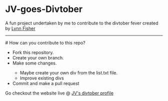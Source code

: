 # JV-goes-Divtober
A fun project undertaken by me to contribute to the divtober fever created by [Lynn Fisher](https://a.singlediv.com)
<hr/>
# How can you contribute to this repo?
<ul>
<li>Fork this repository.</li>
<li>Create your own branch.</li>
<li>Make some changes.</li>
  <ul>
    <li>Maybe create your own div from the list.txt file.</li>
    <li>Improve existing divs</li>
  </ul>
<li> Commit and make a pull request </li>
</ul>

Go checkout the website live @ [JV's divtober profile](https://nandurijv.github.io/JV-goes-Divtober)
